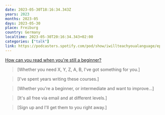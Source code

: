 ```yaml
---
date: 2023-05-30T18:16:34.343Z
years: 2023
months: 2023-05
days: 2023-05-30
place: Freiburg
country: Germany
localtime: 2023-05-30T20:16:34.343+02:00
categories: ["talk"]
link: https://podcasters.spotify.com/pod/show/iwillteachyoualanguage/episodes/412---How-can-you-read-when-youre-still-a-beginner-e14og0h
---
```

[How can you read when you're still a beginner?](https://podcasters.spotify.com/pod/show/iwillteachyoualanguage/episodes/412---How-can-you-read-when-youre-still-a-beginner-e14og0h)

> [Whether you need X, Y, Z, A, B, I've got something for you.]

> [I've spent years writing these courses.]

> [Whether you're a beginner, or intermediate and want to improve…]

> [It's all free via email and at different levels.]

> [Sign up and I'll get them to you right away.]
